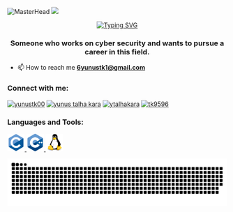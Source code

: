 ![MasterHead](https://r.resimlink.com/4zdbhZ3YHQ.png)
![](https://komarev.com/ghpvc/?username=ytalhakara&color=blue)
<div align="center">
 <a href="https://github.com/ytalhakara">
  <img src="https://readme-typing-svg.demolab.com?font=Fira+Code&size=28&duration=3000&pause=500&center=true&vCenter=true&width=435&lines=%e2%9c%a8+Yunus+Talha+Kara+%e2%9c%a8;%f0%9f%93%9a+Software+Developer+%f0%9f%92%bb;Welcome+To+My+Profile+%f0%9f%91%80" alt="Typing SVG" />
 </a>
</div>
<h3 align="center">Someone who works on cyber security and wants to pursue a career in this field.</h3>

- 📫 How to reach me **6yunustk1@gmail.com**

<h3 align="left">Connect with me:</h3>
<p align="left">
<a href="https://twitter.com/yunustk00" target="blank"><img align="center" src="https://raw.githubusercontent.com/rahuldkjain/github-profile-readme-generator/master/src/images/icons/Social/twitter.svg" alt="yunustk00" height="30" width="40" /></a>
<a href="https://linkedin.com/in/yunus talha kara" target="blank"><img align="center" src="https://raw.githubusercontent.com/rahuldkjain/github-profile-readme-generator/master/src/images/icons/Social/linked-in-alt.svg" alt="yunus talha kara" height="30" width="40" /></a>
<a href="https://instagram.com/ytalhakara" target="blank"><img align="center" src="https://raw.githubusercontent.com/rahuldkjain/github-profile-readme-generator/master/src/images/icons/Social/instagram.svg" alt="ytalhakara" height="30" width="40" /></a>
<a href="https://discord.gg/tk9596" target="blank"><img align="center" src="https://raw.githubusercontent.com/rahuldkjain/github-profile-readme-generator/master/src/images/icons/Social/discord.svg" alt="tk9596" height="30" width="40" /></a>
</p>

<h3 align="left">Languages and Tools:</h3>
<p align="left"> <a href="https://www.cprogramming.com/" target="_blank" rel="noreferrer"> <img src="https://raw.githubusercontent.com/devicons/devicon/master/icons/c/c-original.svg" alt="c" width="40" height="40"/> </a> <a href="https://www.w3schools.com/cpp/" target="_blank" rel="noreferrer"> <img src="https://raw.githubusercontent.com/devicons/devicon/master/icons/cplusplus/cplusplus-original.svg" alt="cplusplus" width="40" height="40"/> </a> <a href="https://www.linux.org/" target="_blank" rel="noreferrer"> <img src="https://raw.githubusercontent.com/devicons/devicon/master/icons/linux/linux-original.svg" alt="linux" width="40" height="40"/> </a> </p>

<picture>
  <source media="(prefers-color-scheme: dark)" srcset="https://raw.githubusercontent.com/ytalhakara/ytalhakara/output/github-contribution-grid-snake-dark.svg">
  <source media="(prefers-color-scheme: light)" srcset="https://raw.githubusercontent.com/ytalhakara/ytalhakara/output/github-contribution-grid-snake.svg">
  <img alt="github contribution grid snake animation" src="https://raw.githubusercontent.com/ytalhakara/ytalhakara/output/github-contribution-grid-snake.svg">
</picture>
